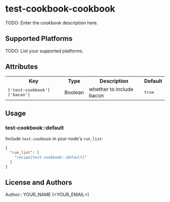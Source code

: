 # test-cookbook-cookbook

TODO: Enter the cookbook description here.

## Supported Platforms

TODO: List your supported platforms.

## Attributes

<table>
  <tr>
    <th>Key</th>
    <th>Type</th>
    <th>Description</th>
    <th>Default</th>
  </tr>
  <tr>
    <td><tt>['test-cookbook']['bacon']</tt></td>
    <td>Boolean</td>
    <td>whether to include bacon</td>
    <td><tt>true</tt></td>
  </tr>
</table>

## Usage

### test-cookbook::default

Include `test-cookbook` in your node's `run_list`:

```json
{
  "run_list": [
    "recipe[test-cookbook::default]"
  ]
}
```

## License and Authors

Author:: YOUR_NAME (<YOUR_EMAIL>)
